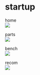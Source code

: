 # startup

home <br>
<img src="https://user-images.githubusercontent.com/71125201/126035488-efe86704-4ef2-4b48-b242-4bafe19f1e86.gif"><br>

parts <br>
<img src="https://user-images.githubusercontent.com/71125201/126035484-8667ed23-2c86-450a-970a-7c7e5fd5c603.gif"><br>

bench<br>
<img src="https://user-images.githubusercontent.com/71125201/126035488-efe86704-4ef2-4b48-b242-4bafe19f1e86.gif"><br>

recom<br>
<img src="https://user-images.githubusercontent.com/71125201/126035487-becd1f09-0643-4e26-911b-e0dbae52c7a5.gif"><br>


